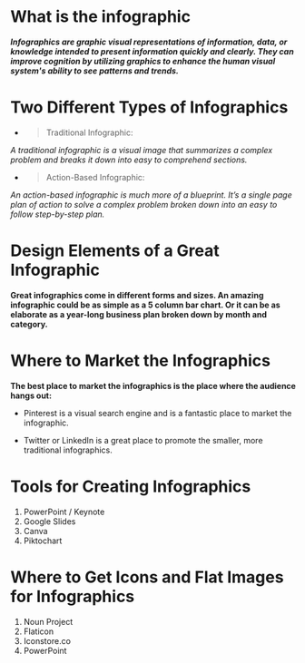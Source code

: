 # What is the infographic

***Infographics are graphic visual representations of information, data, or knowledge intended to present information quickly and clearly. They can improve cognition by utilizing graphics to enhance the human visual system's ability to see patterns and trends.***

# Two Different Types of Infographics

* > Traditional Infographic:

*A traditional infographic is a visual image that summarizes a complex problem and breaks it down into easy to comprehend sections.*

* > Action-Based Infographic:

*An action-based infographic is much more of a blueprint. It’s a single page plan of action to solve a complex problem broken down into an easy to follow step-by-step plan.* 

# Design Elements of a Great Infographic

**Great infographics come in different forms and sizes.  An amazing infographic could be as simple as a 5 column bar chart. Or it can be as elaborate as a year-long business plan broken down by month and category.**

# Where to Market the Infographics

**The best place to market the infographics is the place where the audience hangs out:**

* Pinterest is a visual search engine and is a fantastic place to market the infographic.

* Twitter or LinkedIn is a great place to promote the smaller, more traditional infographics.

# Tools for Creating Infographics

1. PowerPoint / Keynote
1. Google Slides
1. Canva
1. Piktochart

# Where to Get Icons and Flat Images for Infographics

1. Noun Project
1. Flaticon
1. Iconstore.co
1. PowerPoint